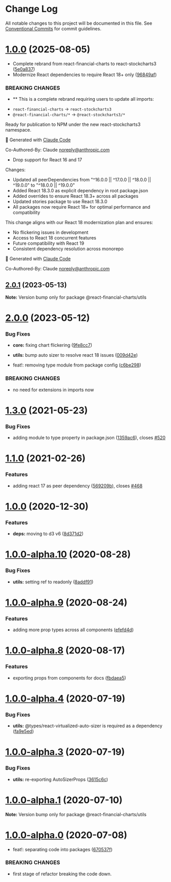 # Change Log

All notable changes to this project will be documented in this file.
See [Conventional Commits](https://conventionalcommits.org) for commit guidelines.

# [1.0.0](https://github.com/fernesrou/react-stockcharts3/compare/v2.0.1...v1.0.0) (2025-08-05)

-   Complete rebrand from react-financial-charts to react-stockcharts3 ([5e0a837](https://github.com/fernesrou/react-stockcharts3/commit/5e0a837bb57832d2e66fe2c9b5bc707264af9230))
-   Modernize React dependencies to require React 18+ only ([96849af](https://github.com/fernesrou/react-stockcharts3/commit/96849af0bbc078699f96f343b1c915a0cccb180f))

### BREAKING CHANGES

-   \*\* This is a complete rebrand requiring users to update all imports:

*   `react-financial-charts` → `react-stockcharts3`
*   `@react-financial-charts/*` → `@react-stockcharts3/*`

Ready for publication to NPM under the new react-stockcharts3 namespace.

🤖 Generated with [Claude Code](https://claude.ai/code)

Co-Authored-By: Claude <noreply@anthropic.com>

-   Drop support for React 16 and 17

Changes:

-   Updated all peerDependencies from "^16.0.0 || ^17.0.0 || ^18.0.0 || ^19.0.0" to "^18.0.0 || ^19.0.0"
-   Added React 18.3.0 as explicit dependency in root package.json
-   Added overrides to ensure React 18.3+ across all packages
-   Updated stories package to use React 18.3.0
-   All packages now require React 18+ for optimal performance and compatibility

This change aligns with our React 18 modernization plan and ensures:

-   No flickering issues in development
-   Access to React 18 concurrent features
-   Future compatibility with React 19
-   Consistent dependency resolution across monorepo

🤖 Generated with [Claude Code](https://claude.ai/code)

Co-Authored-By: Claude <noreply@anthropic.com>

## [2.0.1](https://github.com/reactivemarkets/react-financial-charts/compare/v2.0.0...v2.0.1) (2023-05-13)

**Note:** Version bump only for package @react-financial-charts/utils

# [2.0.0](https://github.com/reactivemarkets/react-financial-charts/compare/v1.3.2...v2.0.0) (2023-05-12)

### Bug Fixes

-   **core:** fixing chart flickering ([9fe8cc7](https://github.com/reactivemarkets/react-financial-charts/commit/9fe8cc7ec212949db46f14664e6ebe1272aa752d))
-   **utils:** bump auto sizer to resolve react 18 issues ([009d42e](https://github.com/reactivemarkets/react-financial-charts/commit/009d42e67930ae80ef09b69fbdd5ae5e49b30035))

-   feat!: removing type module from package config ([c6be298](https://github.com/reactivemarkets/react-financial-charts/commit/c6be298ef6e556a30644fdcad4faaf3b77a25599))

### BREAKING CHANGES

-   no need for extensions in imports now

# [1.3.0](https://github.com/reactivemarkets/react-financial-charts/compare/v1.2.2...v1.3.0) (2021-05-23)

### Bug Fixes

-   adding module to type property in package.json ([1359ac6](https://github.com/reactivemarkets/react-financial-charts/commit/1359ac6e93d9638792c7bb478bba5fe1e5484a82)), closes [#520](https://github.com/reactivemarkets/react-financial-charts/issues/520)

# [1.1.0](https://github.com/reactivemarkets/react-financial-charts/compare/v1.0.1...v1.1.0) (2021-02-26)

### Features

-   adding react 17 as peer dependency ([569209b](https://github.com/reactivemarkets/react-financial-charts/commit/569209b6eb00f3c93eae1b5a9e4f014c055c93c7)), closes [#468](https://github.com/reactivemarkets/react-financial-charts/issues/468)

# [1.0.0](https://github.com/reactivemarkets/react-financial-charts/compare/v1.0.0-alpha.16...v1.0.0) (2020-12-30)

### Features

-   **deps:** moving to d3 v6 ([8d371d2](https://github.com/reactivemarkets/react-financial-charts/commit/8d371d240bc7ac3db3e2f0037b3c0807e05b4749))

# [1.0.0-alpha.10](https://github.com/reactivemarkets/react-financial-charts/compare/v1.0.0-alpha.9...v1.0.0-alpha.10) (2020-08-28)

### Bug Fixes

-   **utils:** setting ref to readonly ([8addf91](https://github.com/reactivemarkets/react-financial-charts/commit/8addf917a7e2cb193c50521697e8e06dc3850c16))

# [1.0.0-alpha.9](https://github.com/reactivemarkets/react-financial-charts/compare/v1.0.0-alpha.8...v1.0.0-alpha.9) (2020-08-24)

### Features

-   adding more prop types across all components ([efefd4d](https://github.com/reactivemarkets/react-financial-charts/commit/efefd4dc3000ffe5ad5e63380ab324ab1e232a67))

# [1.0.0-alpha.8](https://github.com/reactivemarkets/react-financial-charts/compare/v1.0.0-alpha.7...v1.0.0-alpha.8) (2020-08-17)

### Features

-   exporting props from components for docs ([fbdaea5](https://github.com/reactivemarkets/react-financial-charts/commit/fbdaea506730b091f4f8f6da52fc030b44d1a6e1))

# [1.0.0-alpha.4](https://github.com/reactivemarkets/react-financial-charts/compare/v1.0.0-alpha.3...v1.0.0-alpha.4) (2020-07-19)

### Bug Fixes

-   **utils:** @types/react-virtualized-auto-sizer is required as a dependency ([fa9e5ed](https://github.com/reactivemarkets/react-financial-charts/commit/fa9e5ed801fa464d6efe283aaf4026272e71b352))

# [1.0.0-alpha.3](https://github.com/reactivemarkets/react-financial-charts/compare/v1.0.0-alpha.2...v1.0.0-alpha.3) (2020-07-19)

### Bug Fixes

-   **utils:** re-exporting AutoSizerProps ([3615c6c](https://github.com/reactivemarkets/react-financial-charts/commit/3615c6c26892c1692a8b517e321287a6d2b246a5))

# [1.0.0-alpha.1](https://github.com/reactivemarkets/react-financial-charts/compare/v1.0.0-alpha.0...v1.0.0-alpha.1) (2020-07-10)

**Note:** Version bump only for package @react-financial-charts/utils

# [1.0.0-alpha.0](https://github.com/reactivemarkets/react-financial-charts/compare/v0.5.1...v1.0.0-alpha.0) (2020-07-08)

-   feat!: separating code into packages ([670537f](https://github.com/reactivemarkets/react-financial-charts/commit/670537fa280dddfbe921639a8e22a7c11d14e5f3))

### BREAKING CHANGES

-   first stage of refactor breaking the code down.
